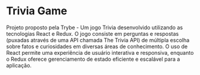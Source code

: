 # Trivia Game
Projeto proposto pela Trybe - Um jogo Trivia desenvolvido utilizando as tecnologias React e Redux. O jogo consiste em perguntas e respostas (puxadas através de uma API chamada The Trivia API) de múltipla escolha sobre fatos e curiosidades em diversas áreas de conhecimento. O uso de React permite uma experiência de usuário interativa e responsiva, enquanto o Redux oferece gerenciamento de estado eficiente e escalável para a aplicação. 
